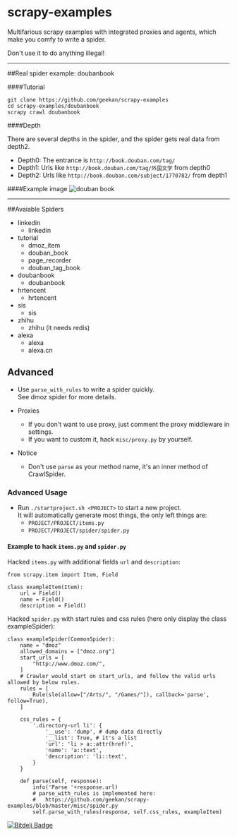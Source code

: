 scrapy-examples
==============

Multifarious scrapy examples with integrated proxies and agents, which make you comfy to write a spider.

Don't use it to do anything illegal!

***

##Real spider example: doubanbook

####Tutorial

    git clone https://github.com/geekan/scrapy-examples
    cd scrapy-examples/doubanbook
    scrapy crawl doubanbook

####Depth

There are several depths in the spider, and the spider gets
real data from depth2.

- Depth0: The entrance is `http://book.douban.com/tag/`
- Depth1: Urls like `http://book.douban.com/tag/外国文学` from depth0
- Depth2: Urls like `http://book.douban.com/subject/1770782/` from depth1

####Example image
![douban book](https://raw.githubusercontent.com/geekan/scrapy-examples/master/doubanbook/sample.jpg)

***

##Avaiable Spiders

* linkedin
  * linkedin
* tutorial
  * dmoz_item
  * douban_book
  * page_recorder
  * douban_tag_book
* doubanbook
  * doubanbook
* hrtencent
  * hrtencent
* sis
  * sis
* zhihu
  * zhihu (it needs redis)
* alexa
  * alexa
  * alexa.cn

## Advanced

* Use `parse_with_rules` to write a spider quickly.  
  See dmoz spider for more details.

* Proxies
  * If you don't want to use proxy, just comment the proxy middleware in settings.  
  * If you want to custom it, hack `misc/proxy.py` by yourself.  

* Notice
  * Don't use `parse` as your method name, it's an inner method of CrawlSpider.

### Advanced Usage

* Run `./startproject.sh <PROJECT>` to start a new project.  
  It will automatically generate most things, the only left things are:
  * `PROJECT/PROJECT/items.py`
  * `PROJECT/PROJECT/spider/spider.py`

#### Example to hack `items.py` and `spider.py`

Hacked `items.py` with additional fields `url` and `description`:  
```
from scrapy.item import Item, Field

class exampleItem(Item):
    url = Field()
    name = Field()
    description = Field()
```

Hacked `spider.py` with start rules and css rules (here only display the class exampleSpider):  
```
class exampleSpider(CommonSpider):
    name = "dmoz"
    allowed_domains = ["dmoz.org"]
    start_urls = [
        "http://www.dmoz.com/",
    ]
    # Crawler would start on start_urls, and follow the valid urls allowed by below rules.
    rules = [
        Rule(sle(allow=["/Arts/", "/Games/"]), callback='parse', follow=True),
    ]

    css_rules = {
        '.directory-url li': {
            '__use': 'dump', # dump data directly
            '__list': True, # it's a list
            'url': 'li > a::attr(href)',
            'name': 'a::text',
            'description': 'li::text',
        }
    }

    def parse(self, response):
        info('Parse '+response.url)
        # parse_with_rules is implemented here:
        #   https://github.com/geekan/scrapy-examples/blob/master/misc/spider.py
        self.parse_with_rules(response, self.css_rules, exampleItem)
```

[![Bitdeli Badge](https://d2weczhvl823v0.cloudfront.net/geekan/scrapy-examples/trend.png)](https://bitdeli.com/free "Bitdeli Badge")

